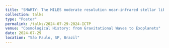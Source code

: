 ```yaml
---
title: "SMARTY: The MILES moderate resolution near-infrared stellar library"
collection: talks
type: "Poster"
permalink: /talks/2024-07-29-2024-ICTP
venue: "Cosmological History: from Gravitational Waves to Exoplanets"
date: 2024-07-29
location: "São Paulo, SP, Brazil"
---
```

